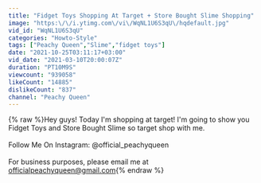 ```yaml
---
title: "Fidget Toys Shopping At Target + Store Bought Slime Shopping"
image: "https:\/\/i.ytimg.com\/vi\/WqNL1U6S3qU\/hqdefault.jpg"
vid_id: "WqNL1U6S3qU"
categories: "Howto-Style"
tags: ["Peachy Queen","Slime","fidget toys"]
date: "2021-10-25T03:11:17+03:00"
vid_date: "2021-03-10T20:00:07Z"
duration: "PT10M9S"
viewcount: "939058"
likeCount: "14885"
dislikeCount: "837"
channel: "Peachy Queen"
---
```

{% raw %}Hey guys! Today I'm shopping at target! I'm going to show you Fidget Toys and Store Bought Slime so target shop with me. <br /><br />Follow Me On Instagram: @official_peachyqueen<br /><br />For business purposes, please email me at officialpeachyqueen@gmail.com{% endraw %}
